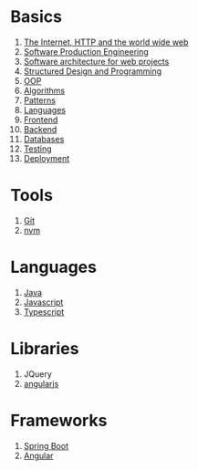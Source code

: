<!--
---
layout: page
title: GPT-notes
subtitle: All you need to be a web developer
---
-->

# Basics
1. [The Internet, HTTP and the world wide web](basics/http.md)
2. [Software Production Engineering](basics/production.md)
3. [Software architecture for web projects](basics/architecture.md)
4. [Structured Design and Programming](basics/programming.md)
5. [OOP](basics/oop.md)
6. [Algorithms](basics/algorithms.md)
7. [Patterns](basics/patterns.md)
8. [Languages](basics/languages.md)
9. [Frontend](basics/fontend.md)
10. [Backend](basics/backend.md)
11. [Databases](basics/databases.md)
12. [Testing](basics/testing.md)
13. [Deployment](basics/deployment.md)

# Tools
1. [Git](git/index.md)
2. [nvm](nvm/index.md)

# Languages
1. [Java](java/index.md)
2. [Javascript](javascript/index.md)
3. [Typescript](typescript/index.md)

# Libraries
1. JQuery
2. [angularjs](AngularJS)

# Frameworks
1. [Spring Boot](springboot/index.md)
2. [Angular](angular/index.md)


